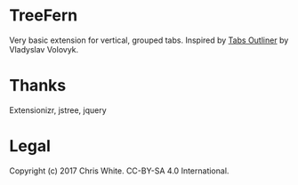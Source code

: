 # TreeFern

Very basic extension for vertical, grouped tabs.  Inspired by
[Tabs Outliner](https://chrome.google.com/webstore/detail/tabs-outliner/eggkanocgddhmamlbiijnphhppkpkmkl)
by Vladyslav Volovyk.

# Thanks

Extensionizr, jstree, jquery

# Legal

Copyright (c) 2017 Chris White.  CC-BY-SA 4.0 International.

